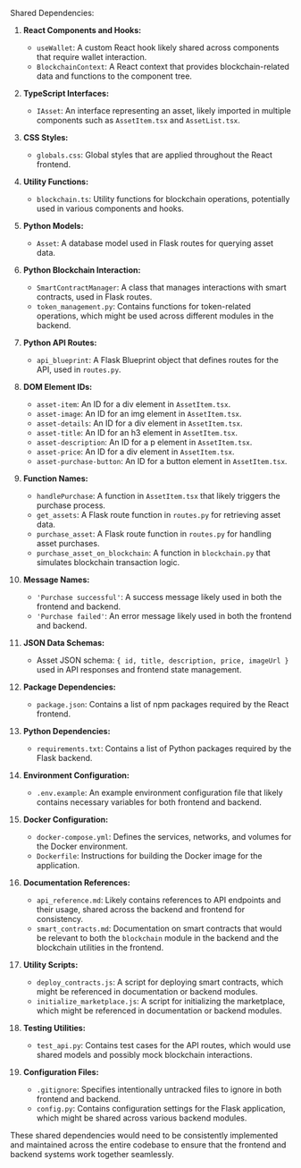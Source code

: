 Shared Dependencies:

1. **React Components and Hooks:**
   - `useWallet`: A custom React hook likely shared across components that require wallet interaction.
   - `BlockchainContext`: A React context that provides blockchain-related data and functions to the component tree.

2. **TypeScript Interfaces:**
   - `IAsset`: An interface representing an asset, likely imported in multiple components such as `AssetItem.tsx` and `AssetList.tsx`.

3. **CSS Styles:**
   - `globals.css`: Global styles that are applied throughout the React frontend.

4. **Utility Functions:**
   - `blockchain.ts`: Utility functions for blockchain operations, potentially used in various components and hooks.

5. **Python Models:**
   - `Asset`: A database model used in Flask routes for querying asset data.

6. **Python Blockchain Interaction:**
   - `SmartContractManager`: A class that manages interactions with smart contracts, used in Flask routes.
   - `token_management.py`: Contains functions for token-related operations, which might be used across different modules in the backend.

7. **Python API Routes:**
   - `api_blueprint`: A Flask Blueprint object that defines routes for the API, used in `routes.py`.

8. **DOM Element IDs:**
   - `asset-item`: An ID for a div element in `AssetItem.tsx`.
   - `asset-image`: An ID for an img element in `AssetItem.tsx`.
   - `asset-details`: An ID for a div element in `AssetItem.tsx`.
   - `asset-title`: An ID for an h3 element in `AssetItem.tsx`.
   - `asset-description`: An ID for a p element in `AssetItem.tsx`.
   - `asset-price`: An ID for a div element in `AssetItem.tsx`.
   - `asset-purchase-button`: An ID for a button element in `AssetItem.tsx`.

9. **Function Names:**
   - `handlePurchase`: A function in `AssetItem.tsx` that likely triggers the purchase process.
   - `get_assets`: A Flask route function in `routes.py` for retrieving asset data.
   - `purchase_asset`: A Flask route function in `routes.py` for handling asset purchases.
   - `purchase_asset_on_blockchain`: A function in `blockchain.py` that simulates blockchain transaction logic.

10. **Message Names:**
    - `'Purchase successful'`: A success message likely used in both the frontend and backend.
    - `'Purchase failed'`: An error message likely used in both the frontend and backend.

11. **JSON Data Schemas:**
    - Asset JSON schema: `{ id, title, description, price, imageUrl }` used in API responses and frontend state management.

12. **Package Dependencies:**
    - `package.json`: Contains a list of npm packages required by the React frontend.

13. **Python Dependencies:**
    - `requirements.txt`: Contains a list of Python packages required by the Flask backend.

14. **Environment Configuration:**
    - `.env.example`: An example environment configuration file that likely contains necessary variables for both frontend and backend.

15. **Docker Configuration:**
    - `docker-compose.yml`: Defines the services, networks, and volumes for the Docker environment.
    - `Dockerfile`: Instructions for building the Docker image for the application.

16. **Documentation References:**
    - `api_reference.md`: Likely contains references to API endpoints and their usage, shared across the backend and frontend for consistency.
    - `smart_contracts.md`: Documentation on smart contracts that would be relevant to both the `blockchain` module in the backend and the blockchain utilities in the frontend.

17. **Utility Scripts:**
    - `deploy_contracts.js`: A script for deploying smart contracts, which might be referenced in documentation or backend modules.
    - `initialize_marketplace.js`: A script for initializing the marketplace, which might be referenced in documentation or backend modules.

18. **Testing Utilities:**
    - `test_api.py`: Contains test cases for the API routes, which would use shared models and possibly mock blockchain interactions.

19. **Configuration Files:**
    - `.gitignore`: Specifies intentionally untracked files to ignore in both frontend and backend.
    - `config.py`: Contains configuration settings for the Flask application, which might be shared across various backend modules.

These shared dependencies would need to be consistently implemented and maintained across the entire codebase to ensure that the frontend and backend systems work together seamlessly.